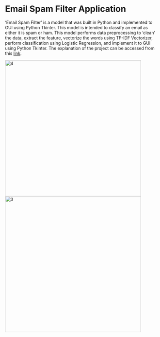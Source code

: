 # Email Spam Filter Application
‘Email Spam Filter’ is a model that was built in Python and implemented to GUI using Python Tkinter. This model is intended to classify an email as either it is spam or ham.  This model performs data preprocessing to ‘clean’ the data, extract the feature, vectorize the words using TF-IDF Vectorizer, perform classification using Logistic Regression, and implement it to GUI using Python Tkinter. The explanation of the project can be accessed from this [link](https://nadyatyandra.notion.site/Email-Spam-Filter-Application-4cab0d3ef20549aab18e27ece1b68ad6).

<img width="448" alt="4" src="https://user-images.githubusercontent.com/84224607/193229019-2118bbe0-e40d-43dc-8644-618a39e9a928.png">
<img width="448" alt="3" src="https://user-images.githubusercontent.com/84224607/193229055-b337b8fb-9e24-4c8b-a4ba-e652daefbecb.png">
